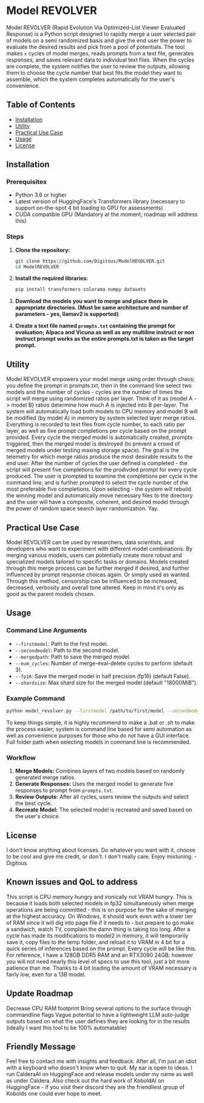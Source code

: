 # Model REVOLVER

Model REVOLVER (Rapid Evolution Via Optimized-List Viewer Evaluated Response) is a Python script designed to rapidly merge a user selected pair of models on a semi randomized basis and give the end user the power to evaluate the desired results and pick from a pool of potentials. The tool makes `x` cycles of model merges, reads prompts from a text file, generates responses, and saves relevant data to individual text files. When the cycles are complete, the system notifies the user to review the outputs, allowing them to choose the cycle number that best fits the model they want to assemble, which the system completes automatically for the user's convenience.

## Table of Contents

- [Installation](#installation)
- [Utility](#utility)
- [Practical Use Case](#practical-use-case)
- [Usage](#usage)
- [License](#license)

## Installation

### Prerequisites

- Python 3.6 or higher
- Latest version of HuggingFace's Transformers library (necessary to support on-the-spot 4 bit loading to GPU for assessments)
- CUDA compatible GPU (Mandatory at the moment; roadmap will address this)

### Steps

1. **Clone the repository:**

   ```bash
   git clone https://github.com/Digitous/ModelREVOLVER.git
   cd ModelREVOLVER
   ```

2. **Install the required libraries:**

   ```bash
   pip install transformers colorama numpy datasets
   ```

3. **Download the models you want to merge and place them in appropriate directories. (Must be same architecture and number of parameters - yes, llamav2 is supported)**

4. **Create a text file named `prompts.txt` containing the prompt for evaluation; Alpaca and Vicuna as well as any multiline instruct or non instruct prompt works as the entire prompts.txt is taken as the target prompt.**

## Utility

Model REVOLVER empowers your model merge using order through chaos; you define the prompt in prompts.txt, then in the command line select two models and the number of cycles - cycles are the number of times the script will merge using randomized ratios per layer. Think of it as {model A -> model B} ratios determine how much A is injected into B per-layer. The system will automatically load both models to CPU memory and model B will be modified (by model A) in memory by system selected layer merge ratios. Everything is recorded to text files from cycle number, to each ratio per layer, as well as five prompt completions per cycle based on the prompt provided. Every cycle the merged model is automatically created, prompts triggered, then the merged model is destroyed (to prevent a crowd of merged models under testing maxing storage space). The goal is the telemetry for which merge ratios produce the most desirable results to the end user. After the number of cycles the user defined is completed - the script will present five completions for the prodivded prompt for every cycle produced. The user is prompted to examine the completions per cycle in the command line, and is further prompted to select the cycle number of the most preferable five completions. Upon selecting - the system will rebuild the winning model and automatically move necessary files to the directory and the user will have a composite, coherent, and desired model through the power of random space search layer randomization. Yay.

## Practical Use Case

Model REVOLVER can be used by researchers, data scientists, and developers who want to experiment with different model combinations. By merging various models, users can potentially create more robust and specialized models tailored to specific tasks or domains. Models created through this merge process can be further merged if desired, and further influenced by prompt response choices again. Or simply used as wanted. Through this method, censorship can be influenced to be increased, decreased, verbosity and overall tone altered. Keep in mind it's only as good as the parent models chosen.

## Usage

### Command Line Arguments

- `--firstmodel`: Path to the first model.
- `--secondmodel`: Path to the second model.
- `--mergedpath`: Path to save the merged model.
- `--num_cycles`: Number of merge-eval-delete cycles to perform (default 3).
- `--fp16`: Save the merged model in half precision (fp16) (default False).
- `--shardsize`: Max shard size for the merged model (default "18000MiB").

### Example Command

```bash
python model_revolver.py --firstmodel /path/to/first/model --secondmodel /path/to/second/model --mergedpath /path/to/save/merged/model --cycles 10
```
To keep things simple, it is highly recommend to make a .bat or .sh to make the process easier; system is command line based for semi automation as well as convenience purposes for those who do not have a GUI interface. Full folder path when selecting models in command line is recommended.

### Workflow

1. **Merge Models:** Combines layers of two models based on randomly generated merge ratios.
2. **Generate Responses:** Uses the merged model to generate five responses to prompt from `prompts.txt`.
3. **Review Outputs:** After all cycles, users review the outputs and select the best cycle.
4. **Recreate Model:** The selected model is recreated and saved based on the user's choice.

## License

I don't know anything about licenses. Do whatever you want with it, choose to be cool and give me credit, or don't. I don't really care. Enjoy mixtuning. -Digitous

## Known issues and QoL to address

This script is CPU memory hungry and ironically not VRAM hungry. This is because it loads both selected models in fp32 simultaneously when merge operations are being committed - this is on purpose for the sake of merging at the highest accuracy. On Windows, it should work even with a lower tier of RAM since it will dig into page file if it needs to - but prepare to go make a sandwich, watch TV, complain the damn thing is taking too long. After a cycle has made its modifications to model2 in memory, it will temporarily save it, copy files to the temp folder, and reload it to VRAM in 4 bit for a quick series of inferences based on the prompt. Every cycle will be like this. For reference, I have a 128GB DDR5 RAM and an RTX3090 24GB; however you will not need nearly this level of specs to use this tool, just a bit more patience than me. Thanks to 4 bit loading the amount of VRAM necessary is fairly low, even for a 13B model.

## Update Roadmap

Decrease CPU RAM footprint
Bring several options to the surface through commandline flags
Vague potential to have a lightweight LLM auto-judge outputs based on what the user defines they are looking for in the results (ideally I want this tool to be 100% automatable)

## Friendly Message

Feel free to contact me with insights and feedback. After all, I'm just an idiot with a keyboard who doesn't know when to quit. My ear is open to ideas.
I run CalderaAI on HuggingFace and release models under my name as well as under Caldera. Also check out the hard work of KoboldAI on HuggingFace - if you visit their discord they are the friendliest group of Kobolds one could ever hope to meet.
